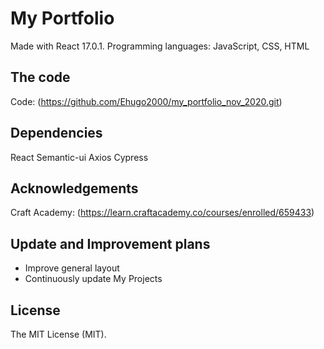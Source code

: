 # My Portfolio

Made with React 17.0.1. 
Programming languages: JavaScript, CSS, HTML

## The code

Code: (https://github.com/Ehugo2000/my_portfolio_nov_2020.git)

## Dependencies

React
Semantic-ui
Axios
Cypress

## Acknowledgements

Craft Academy: (https://learn.craftacademy.co/courses/enrolled/659433)

## Update and Improvement plans

- Improve general layout
- Continuously update My Projects

## License

The MIT License (MIT).